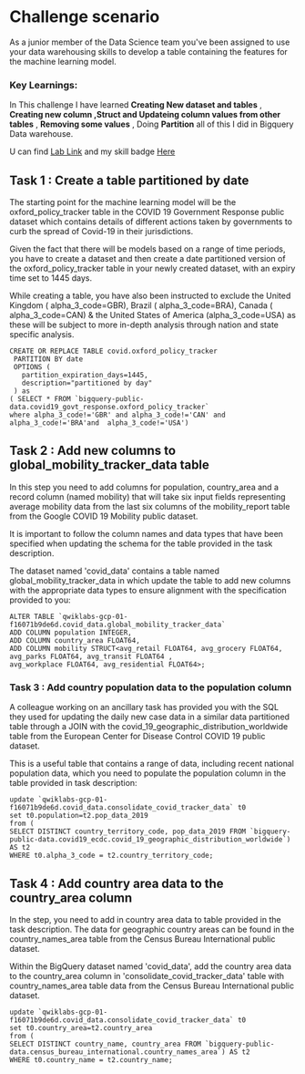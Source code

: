 # Challenge scenario
As a junior member of the Data Science team you've been assigned to use your data warehousing skills 
to develop a table containing the features for the machine learning model.
### Key Learnings: 
In This challenge I have learned **Creating New dataset and tables** , **Creating new column ,Struct and Updateing 
column values from other tables** , **Removing some values** , Doing **Partition** all of this I did in Bigquery Data warehouse.

U can find [ Lab Link](https://www.cloudskillsboost.google/course_templates/624/labs/489694) and my skill badge [Here](https://www.credly.com/badges/9b109e3a-b93a-4749-9d11-db393929ee4b/public_url)

## Task 1 : Create a table partitioned by date
The starting point for the machine learning model will be the oxford_policy_tracker table in the COVID 19 
Government Response public dataset which contains details of different actions taken by governments to curb
the spread of Covid-19 in their jurisdictions.

Given the fact that there will be models based on a range of time periods, you have to create a dataset and 
then create a date partitioned version of the oxford_policy_tracker table in your newly created dataset, 
with an expiry time set to 1445 days.

While creating a table, you have also been instructed to exclude the United Kingdom ( alpha_3_code=GBR), 
Brazil ( alpha_3_code=BRA), Canada ( alpha_3_code=CAN) & the United States of America (alpha_3_code=USA) 
as these will be subject to more in-depth analysis through nation and state specific analysis.

```
CREATE OR REPLACE TABLE covid.oxford_policy_tracker
 PARTITION BY date
 OPTIONS (
   partition_expiration_days=1445,
   description="partitioned by day"
 ) as 
( SELECT * FROM `bigquery-public-data.covid19_govt_response.oxford_policy_tracker` 
where alpha_3_code!='GBR' and alpha_3_code!='CAN' and alpha_3_code!='BRA'and  alpha_3_code!='USA')
```


## Task 2 : Add new columns to global_mobility_tracker_data table
In this step you need to add columns for population, country_area and a record column (named mobility) 
that will take six input fields representing average mobility data from the last six columns of the 
mobility_report table from the Google COVID 19 Mobility public dataset.

It is important to follow the column names and data types that have been specified when updating the 
schema for the table provided in the task description.

The dataset named 'covid_data' contains a table named global_mobility_tracker_data in which update the 
table to add new columns with the appropriate data types to ensure alignment with the specification 
provided to you:

```
ALTER TABLE `qwiklabs-gcp-01-f16071b9de6d.covid_data.global_mobility_tracker_data`
ADD COLUMN population INTEGER,
ADD COLUMN country_area FLOAT64,
ADD COLUMN mobility STRUCT<avg_retail FLOAT64, avg_grocery FLOAT64, avg_parks FLOAT64, avg_transit FLOAT64 ,
avg_workplace FLOAT64, avg_residential FLOAT64>;
```

### Task 3 : Add country population data to the population column
A colleague working on an ancillary task has provided you with the SQL they used for updating the daily new case
data in a similar data partitioned table through a JOIN with the covid_19_geographic_distribution_worldwide table 
from the European Center for Disease Control COVID 19 public dataset.

This is a useful table that contains a range of data, including recent national population data, which you need to 
populate the population column in the table provided in task description:

```
update `qwiklabs-gcp-01-f16071b9de6d.covid_data.consolidate_covid_tracker_data` t0
set t0.population=t2.pop_data_2019
from (
SELECT DISTINCT country_territory_code, pop_data_2019 FROM `bigquery-public-data.covid19_ecdc.covid_19_geographic_distribution_worldwide`) AS t2
WHERE t0.alpha_3_code = t2.country_territory_code;
```
## Task 4 : Add country area data to the country_area column
In the step, you need to add in country area data to table provided in the task description. 
The data for geographic country areas can be found in the country_names_area table from the Census Bureau International public dataset.

Within the BigQuery dataset named 'covid_data', add the country area data to the country_area column in 
'consolidate_covid_tracker_data' table with country_names_area table data from the Census Bureau International public dataset.
```
update `qwiklabs-gcp-01-f16071b9de6d.covid_data.consolidate_covid_tracker_data` t0
set t0.country_area=t2.country_area
from (
SELECT DISTINCT country_name, country_area FROM `bigquery-public-data.census_bureau_international.country_names_area`) AS t2
WHERE t0.country_name = t2.country_name;
```
